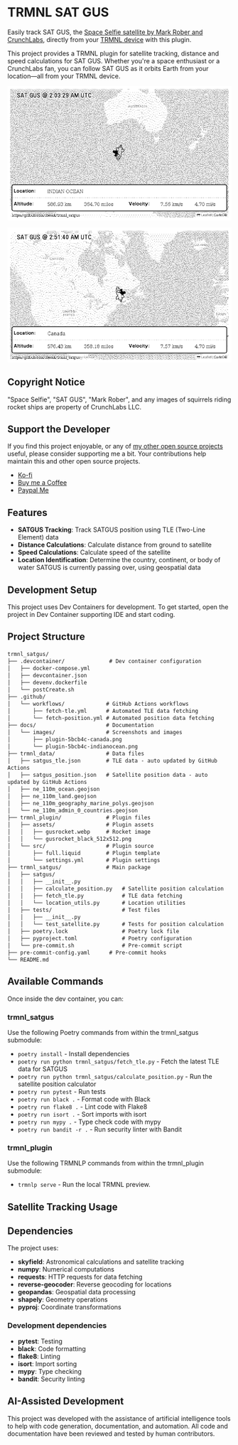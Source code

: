 # TRMNL SAT GUS

Easily track SAT GUS, the [Space Selfie satellite by Mark Rober and CrunchLabs](https://space.crunchlabs.com/), directly from your [TRMNL device](https://usetrmnl.com/) with this plugin. 

This project provides a TRMNL plugin for satellite tracking, distance and speed calculations for SAT GUS. Whether you're a space enthusiast or a CrunchLabs fan, you can follow SAT GUS as it orbits Earth from your location—all from your TRMNL device.

![Indian Ocean](docs/images/plugin-5bcb4c-indianocean.png)

![Canada](docs/images/plugin-5bcb4c-canada.png)

## Copyright Notice

"Space Selfie", "SAT GUS", "Mark Rober", and any images of squirrels riding rocket ships are property of CrunchLabs LLC.


## Support the Developer

If you find this project enjoyable, or any of [my other open source projects](https://github.com/loesak) useful, please consider supporting me a bit. Your contributions help maintain this and other open source projects.

* [Ko-fi](https://ko-fi.com/aaronloes)
* [Buy me a Coffee](https://coff.ee/aaronloes)
* [Paypal Me](https://paypal.me/aaronloes)

## Features

- **SATGUS Tracking**: Track SATGUS position using TLE (Two-Line Element) data
- **Distance Calculations**: Calculate distance from ground to satellite
- **Speed Calculations**: Calculate speed of the satellite
- **Location Identification**: Determine the country, continent, or body of water SATGUS is currently passing over, using geospatial data


## Development Setup

This project uses Dev Containers for development. To get started, open the project in Dev Container supporting IDE and start coding.

## Project Structure

```
trmnl_satgus/
├── .devcontainer/              # Dev container configuration
│   ├── docker-compose.yml
│   ├── devcontainer.json
│   ├── devenv.dockerfile
│   └── postCreate.sh
├── .github/
│   └── workflows/             # GitHub Actions workflows
│       ├── fetch-tle.yml      # Automated TLE data fetching
│       └── fetch-position.yml # Automated position data fetching
├── docs/                      # Documentation
│   └── images/                # Screenshots and images
│       ├── plugin-5bcb4c-canada.png
│       └── plugin-5bcb4c-indianocean.png
├── trmnl_data/                # Data files
│   ├── satgus_tle.json        # TLE data - auto updated by GitHub Actions
│   ├── satgus_position.json   # Satellite position data - auto updated by GitHub Actions
│   ├── ne_110m_ocean.geojson
│   ├── ne_110m_land.geojson
│   ├── ne_110m_geography_marine_polys.geojson
│   └── ne_110m_admin_0_countries.geojson
├── trmnl_plugin/              # Plugin files
│   ├── assets/                # Plugin assets
│   │   ├── gusrocket.webp     # Rocket image
│   │   └── gusrocket_black_512x512.png
│   └── src/                   # Plugin source
│       ├── full.liquid        # Plugin template
│       └── settings.yml       # Plugin settings
├── trmnl_satgus/              # Main package
│   ├── satgus/
│   │   ├── __init__.py
│   │   ├── calculate_position.py   # Satellite position calculation
│   │   ├── fetch_tle.py            # TLE data fetching
│   │   └── location_utils.py       # Location utilities
│   ├── tests/                      # Test files
│   │   ├── __init__.py
│   │   └── test_satellite.py       # Tests for position calculation
│   ├── poetry.lock                 # Poetry lock file
│   ├── pyproject.toml              # Poetry configuration
│   └── pre-commit.sh               # Pre-commit script
├── pre-commit-config.yaml      # Pre-commit hooks
└── README.md
```

## Available Commands

Once inside the dev container, you can:

### trmnl_satgus

Use the following Poetry commands from within the trmnl_satgus submodule:

- `poetry install` - Install dependencies
- `poetry run python trmnl_satgus/fetch_tle.py` - Fetch the latest TLE data for SATGUS
- `poetry run python trmnl_satgus/calculate_position.py` - Run the satellite position calculator
- `poetry run pytest` - Run tests
- `poetry run black .` - Format code with Black
- `poetry run flake8 .` - Lint code with Flake8
- `poetry run isort .` - Sort imports with isort
- `poetry run mypy .` - Type check code with mypy
- `poetry run bandit -r .` - Run security linter with Bandit

### trmnl_plugin

Use the following TRMNLP commands from within the trmnl_plugin submodule:

- `trmnlp serve` - Run the local TRMNL preview.

## Satellite Tracking Usage

## Dependencies

The project uses:
- **skyfield**: Astronomical calculations and satellite tracking
- **numpy**: Numerical computations
- **requests**: HTTP requests for data fetching
- **reverse-geocoder**: Reverse geocoding for locations
- **geopandas**: Geospatial data processing
- **shapely**: Geometry operations
- **pyproj**: Coordinate transformations

### Development dependencies
- **pytest**: Testing
- **black**: Code formatting
- **flake8**: Linting
- **isort**: Import sorting
- **mypy**: Type checking
- **bandit**: Security linting

## AI-Assisted Development

This project was developed with the assistance of artificial intelligence tools to help with code generation, documentation, and automation. All code and documentation have been reviewed and tested by human contributors.

